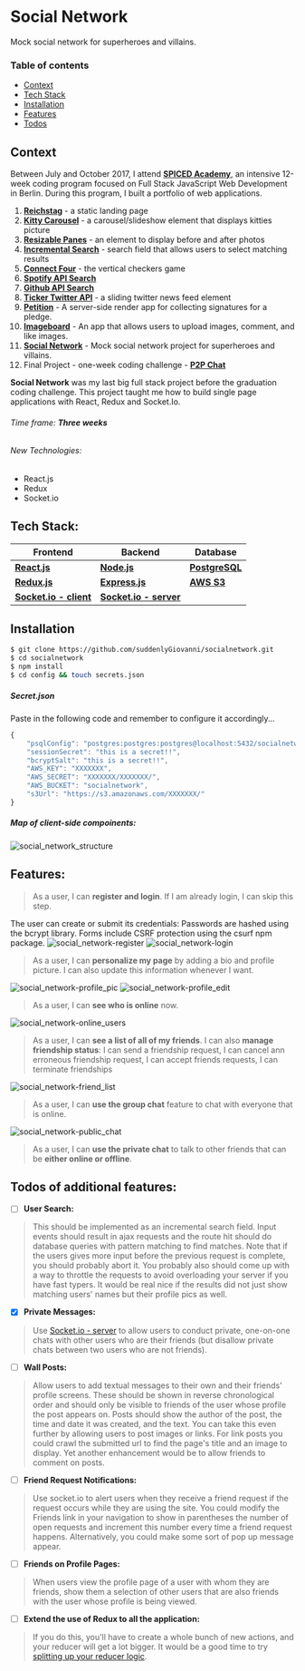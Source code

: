 # Social Network
Mock social network for superheroes and villains.

### Table of contents
* [Context](#context)
* [Tech Stack](#tech-stack)
* [Installation](#installation)
* [Features](#features)
* [Todos](#todos-of-additional-features)

## Context
Between July and October 2017, I attend **[SPICED Academy]**, an intensive 12-week coding program focused on Full Stack JavaScript Web Development in Berlin.
During this program, I built a portfolio of web applications.
1. **[Reichstag]** - a static landing page
2. **[Kitty Carousel]** - a carousel/slideshow element that displays kitties picture
3. **[Resizable Panes]** - an element to display before and after photos
4. **[Incremental Search]** - search field that allows users to select matching results
5. **[Connect Four]** - the vertical checkers game
6. **[Spotify API Search]**
7. **[Github API Search]**
8. **[Ticker Twitter API]** - a sliding twitter news feed element
9. **[Petition]** - A server-side render app for collecting signatures for a pledge.
10. **[Imageboard]** - An app that allows users to upload images, comment, and like images.
11. **[Social Network]** - Mock social network project for superheroes and villains.
12. Final Project - one-week coding challenge - **[P2P Chat]**

**Social Network** was my last big full stack project before the graduation coding challenge. This project taught me how to build single page applications with React, Redux and Socket.Io.
###### Time frame:  _**Three weeks**_
###### New Technologies:  
- React.js
- Redux
- Socket.io

## Tech Stack:
| **Frontend** | **Backend** | **Database** |
| ------ | ------ | ------ |
**[React.js]** | **[Node.js]** |  **[PostgreSQL]**
**[Redux.js]** | **[Express.js]** | **[AWS S3]**
**[Socket.io - client]** | **[Socket.io - server]**  


## Installation
```bash
$ git clone https://github.com/suddenlyGiovanni/socialnetwork.git
$ cd socialnetwork
$ npm install
$ cd config && touch secrets.json
```
##### Secret.json
Paste in the following code and remember to configure it accordingly... 
```javascript
{
    "psqlConfig": "postgres:postgres:postgres@localhost:5432/socialnetwork",
    "sessionSecret": "this is a secret!!",
    "bcryptSalt": "this is a secret!!",
    "AWS_KEY": "XXXXXXX",
    "AWS_SECRET": "XXXXXXX/XXXXXXX/",
    "AWS_BUCKET": "socialnetwork",
    "s3Url": "https://s3.amazonaws.com/XXXXXXX/"
}
```
##### Map of client-side compoinents:
![social_network_structure]

## Features: 
> As a user, I can **register and login**. If I am already login, I can skip this step.

The user can create or submit its credentials: Passwords are hashed using the bcrypt library.
Forms include CSRF protection using the csurf npm package.
![social_network-register]
![social_network-login]

> As a user, I can **personalize my page** by adding a bio and profile picture.
> I can also update this information whenever I want.

![social_network-profile_pic]
![social_network-profile_edit]

> As a user, I can **see who is online** now.

![social_network-online_users]

> As a user, I can **see a list of all of my friends**. I can also **manage friendship status**: 
> I can send a friendship request,
> I can cancel ann erroneous friendship request,
> I can accept friends requests,
> I can terminate friendships

![social_network-friend_list]

> As a user, I can **use the group chat** feature to chat with everyone that is online.

![social_network-public_chat]

>As a user, I can **use the private chat** to talk to other friends that can be **either online or offline**.

## Todos of additional features:
 - [ ] **User Search:**
> This should be implemented as an incremental search field. Input events should result in ajax requests and the route hit should do database queries with pattern matching to find matches. Note that if the users gives more input before the previous request is complete, you should probably abort it. You probably also should come up with a way to throttle the requests to avoid overloading your server if you have fast typers. It would be real nice if the results did not just show matching users' names but their profile pics as well.
- [x] **Private Messages:**
> Use [Socket.io - server] to allow users to conduct private, one-on-one chats with other users who are their friends (but disallow private chats between two users who are not friends).
 - [ ] **Wall Posts:**
> Allow users to add textual messages to their own and their friends' profile screens. These should be shown in reverse chronological order and should only be visible to friends of the user whose profile the post appears on. Posts should show the author of the post, the time and date it was created, and the text. You can take this even further by allowing users to post images or links. For link posts you could crawl the submitted url to find the page's title and an image to display. Yet another enhancement would be to allow friends to comment on posts.
 - [ ] **Friend Request Notifications:**
> Use socket.io to alert users when they receive a friend request if the request occurs while they are using the site. You could modify the Friends link in your navigation to show in parentheses the number of open requests and increment this number every time a friend request happens. Alternatively, you could make some sort of pop up message appear.
 - [ ] **Friends on Profile Pages:**
> When users view the profile page of a user with whom they are friends, show them a selection of other users that are also friends with the user whose profile is being viewed.
 - [ ] **Extend the use of Redux to all the application:**
> If you do this, you'll have to create a whole bunch of new actions, and your reducer will get a lot bigger. It would be a good time to try [splitting up your reducer logic].


[//]: # (These are reference links used in the body of this note and get stripped out when the markdown processor does its job. There is no need to format nicely because it shouldn't be seen. Thanks SO - http://stackoverflow.com/questions/4823468/store-comments-in-markdown-syntax)

[//]: # (Contact references:)
   [Spiced Academy]: <https://www.spiced-academy.com/>
   [suddenlyGiovanni]: <https://github.com/suddenlyGiovanni/>
   [/giovanni-ravalico]: <https://www.linkedin.com/in/giovanni-ravalico/>
   [@superspacezova]: <https://twitter.com/superspacezova>
   
[//]: # (Context references:)
   [Reichstag]: <https://github.com/suddenlyGiovanni/reichstag>
   [Kitty Carousel]: <https://github.com/suddenlyGiovanni/kitty_carousel>
   [Resizable Panes]: <https://github.com/suddenlyGiovanni/resizable_panes>
   [Incremental Search]: <https://github.com/suddenlyGiovanni/incremental_search>
   [Connect Four]: <https://github.com/suddenlyGiovanni/connect_four>
   [Spotify API Search]: <https://github.com/suddenlyGiovanni/spotify_api_search>
   [Github API Search]: <https://github.com/suddenlyGiovanni/github_api_search>
   [Ticker Twitter API]: <https://github.com/suddenlyGiovanni/ticker_twitter_api>
   [Petition]: <https://github.com/suddenlyGiovanni/petition>
   [Imageboard]: <https://github.com/suddenlyGiovanni/imageboard>
   [Social Network]: <https://github.com/suddenlyGiovanni/socialnetwork>
   [P2P Chat]: <https://github.com/suddenlyGiovanni/p2p-chat>
 
[//]: # (Tech Stack references:)
   [React.js]: <https://reactjs.org/docs/installation.html>
   [Node.js]: <https://nodejs.org/dist/latest-v8.x/docs/api/>
   [PostgreSQL]: <https://www.postgresql.org/docs/10/static/index.html>
   [Redux.js]: <http://redux.js.org/>
   [Express.js]: <http://expressjs.com/en/4x/api.html>
   [AWS S3]: <https://aws.amazon.com/documentation/s3/>
   [Socket.io - client]: <https://socket.io/docs/server-api/>
   [Socket.io - server]: <https://socket.io/docs/server-api/>
   [splitting up your reducer logic]: <http://redux.js.org/docs/recipes/reducers/SplittingReducerLogic.html>

[//]: # (Picture references:)
   [social_network_structure]: <https://github.com/suddenlyGiovanni/socialnetwork/blob/master/readme/social_network_structure.png>
   [social_network-register]: <https://github.com/suddenlyGiovanni/socialnetwork/blob/master/readme/social_network-register.png>
   [social_network-login]: <https://github.com/suddenlyGiovanni/socialnetwork/blob/master/readme/social_network-login.png>
   [social_network-profile_pic]: <https://github.com/suddenlyGiovanni/socialnetwork/blob/master/readme/social_network-profile_pic.png>
   [social_network-profile_edit]: <https://github.com/suddenlyGiovanni/socialnetwork/blob/master/readme/social_network-profile_edit.png>
   [social_network-online_users]: <https://github.com/suddenlyGiovanni/socialnetwork/blob/master/readme/social_network-online_users.png>
   [social_network-friend_list]: <https://github.com/suddenlyGiovanni/socialnetwork/blob/master/readme/social_network-friend_list.png>
   [social_network-public_chat]: <https://github.com/suddenlyGiovanni/socialnetwork/blob/master/readme/social_network-public_chat.png>

